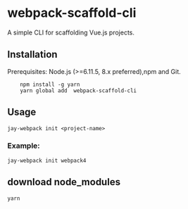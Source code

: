 # webpack-scaffold-cli
A simple CLI for scaffolding Vue.js projects.

## Installation
Prerequisites: Node.js (>=6.11.5, 8.x preferred),npm and Git.

```
    npm install -g yarn
    yarn global add  webpack-scaffold-cli
```

## Usage
```
jay-webpack init <project-name>
```

### Example:
```
jay-webpack init webpack4
```

## download node_modules
```
yarn
```